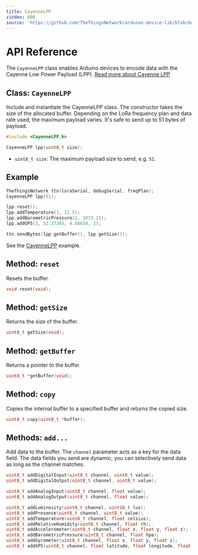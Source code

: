 ```yaml
---
title: CayenneLPP
zindex: 800
source: 'https://github.com/TheThingsNetwork/arduino-device-lib/blob/master/docs/CayenneLPP.md'
---
```


# API Reference

The `CayenneLPP` class enables Arduino devices to encode data with the Cayenne Low Power Payload (LPP). [Read more about Cayenne LPP](https://mydevices.com/cayenne/docs/lora/#lora-cayenne-low-power-payload)

## Class: `CayenneLPP`

Include and instantiate the CayenneLPP class. The constructor takes the size of the allocated buffer. Depending on the LoRa frequency plan and data rate used, the maximum payload varies. It's safe to send up to 51 bytes of payload.

```c
#include <CayenneLPP.h>

CayenneLPP lpp(uint8_t size);
```

- `uint8_t size`: The maximum payload size to send, e.g. `51`.

## Example

```c
TheThingsNetwork ttn(loraSerial, debugSerial, freqPlan);
CayenneLPP lpp(51);

lpp.reset();
lpp.addTemperature(1, 22.5);
lpp.addBarometricPressure(2, 1073.21);
lpp.addGPS(3, 52.37365, 4.88650, 2);

ttn.sendBytes(lpp.getBuffer(), lpp.getSize());
```

See the [CayenneLPP](https://github.com/TheThingsNetwork/arduino-device-lib/blob/master/examples/CayenneLPP/CayenneLPP.ino) example. 

## Method: `reset`

Resets the buffer.

```c
void reset(void);
```

## Method: `getSize`

Returns the size of the buffer.

```c
uint8_t getSize(void);
```

## Method: `getBuffer`

Returns a pointer to the buffer.

```c
uint8_t *getBuffer(void);
```

## Method: `copy`

Copies the internal buffer to a specified buffer and returns the copied size.

```c
uint8_t copy(uint8_t *buffer);
```

## Methods: `add...`

Add data to the buffer. The `channel` parameter acts as a key for the data field. The data fields you send are dynamic; you can selectively send data as long as the channel matches.

```c
uint8_t addDigitalInput(uint8_t channel, uint8_t value);
uint8_t addDigitalOutput(uint8_t channel, uint8_t value);

uint8_t addAnalogInput(uint8_t channel, float value);
uint8_t addAnalogOutput(uint8_t channel, float value);

uint8_t addLuminosity(uint8_t channel, uint16_t lux);
uint8_t addPresence(uint8_t channel, uint8_t value);
uint8_t addTemperature(uint8_t channel, float celsius);
uint8_t addRelativeHumidity(uint8_t channel, float rh);
uint8_t addAccelerometer(uint8_t channel, float x, float y, float z);
uint8_t addBarometricPressure(uint8_t channel, float hpa);
uint8_t addGyrometer(uint8_t channel, float x, float y, float z);
uint8_t addGPS(uint8_t channel, float latitude, float longitude, float meters);
```
